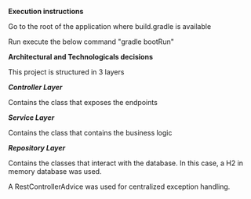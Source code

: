 **Execution instructions**

Go to the root of the application where build.gradle is available

Run execute the below command "gradle bootRun"


**Architectural and Technologicals decisions**

This project is structured in 3 layers

***Controller Layer***

Contains the class that exposes the endpoints

***Service Layer***

Contains the class that contains the business logic

***Repository Layer***

Contains the classes that interact with the database. In this case, a H2 in memory database was used.


A RestControllerAdvice was used for centralized exception handling.


